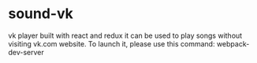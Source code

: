 # sound-vk
vk player built with react and redux
it can be used to play songs without visiting vk.com website.
To launch it, please use this command:
webpack-dev-server
